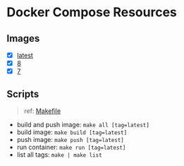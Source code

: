 # Docker Compose Resources

## Images

- [x] [latest](./latest/Dockerfile)
- [x] [8](./8/Dockerfile)
- [x] [7](./7/Dockerfile)

## Scripts

>ref: [Makefile](./Makefile)

- build and push image: `make all [tag=latest]`
- build image: `make build [tag=latest]`
- push image: `make push [tag=latest]`
- run container: `make run [tag=latest]`
- list all tags: `make | make list`
